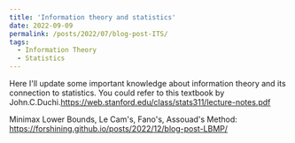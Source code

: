 ```yaml
---
title: 'Information theory and statistics'
date: 2022-09-09
permalink: /posts/2022/07/blog-post-ITS/
tags:
  - Information Theory
  - Statistics
---
```


Here I'll update some important knowledge about information theory and its connection to statistics. You could refer to this textbook by
John.C.Duchi.<https://web.stanford.edu/class/stats311/lecture-notes.pdf>

Minimax Lower Bounds, Le Cam's, Fano's, Assouad's Method: <https://forshining.github.io/posts/2022/12/blog-post-LBMP/>
